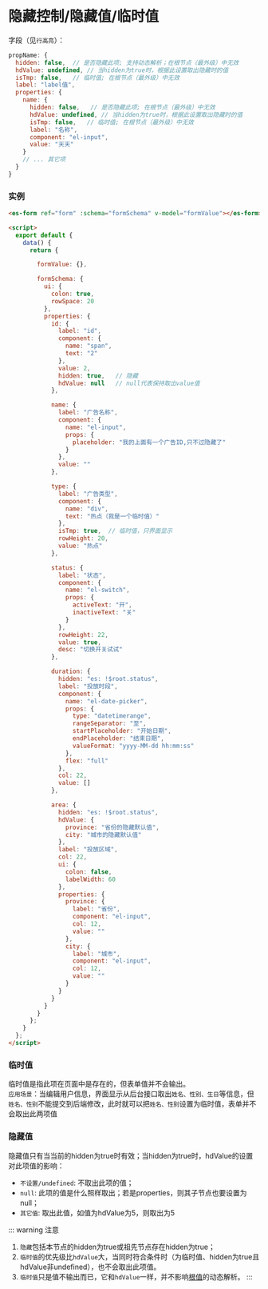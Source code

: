 # 隐藏控制/隐藏值/临时值

字段（见`行高亮`）：
```js {2,3,4,8,9,10}
propName: {
  hidden: false,  // 是否隐藏此项; 支持动态解析；在根节点（最外级）中无效
  hdValue: undefined, // 当hidden为true时，根据此设置取出隐藏时的值
  isTmp: false,   // 临时值; 在根节点（最外级）中无效
  label: "label值", 
  properties: {
    name: {
      hidden: false,   // 是否隐藏此项; 在根节点（最外级）中无效
      hdValue: undefined, // 当hidden为true时，根据此设置取出隐藏时的值
      isTmp: false,   // 临时值; 在根节点（最外级）中无效
      label: "名称",
      component: "el-input",
      value: "天天"
    }
    // ... 其它项
  }
}
```

### 实例
<ClientOnly>
  <demo-block>

  ```html
  <es-form ref="form" :schema="formSchema" v-model="formValue"></es-form>

  <script>
    export default {
      data() {
        return {

          formValue: {},

          formSchema: {
            ui: {
              colon: true,
              rowSpace: 20
            },
            properties: {
              id: {
                label: "id",
                component: {
                  name: "span",
                  text: "2"
                },
                value: 2,
                hidden: true,   // 隐藏
                hdValue: null   // null代表保持取出value值
              },

              name: {
                label: "广告名称",
                component: {
                  name: "el-input",
                  props: {
                    placeholder: "我的上面有一个广告ID,只不过隐藏了"
                  }
                },
                value: ""
              },

              type: {
                label: "广告类型",
                component: {
                  name: "div",
                  text: "热点（我是一个临时值）"
                },
                isTmp: true,  // 临时值，只界面显示
                rowHeight: 20,
                value: "热点"
              },

              status: {
                label: "状态",
                component: {
                  name: "el-switch",
                  props: {
                    activeText: "开",
                    inactiveText: "关"
                  }
                },
                rowHeight: 22,
                value: true,
                desc: "切换开关试试"
              },

              duration: {
                hidden: "es: !$root.status",
                label: "投放时段",
                component: {
                  name: "el-date-picker",
                  props: {
                    type: "datetimerange",
                    rangeSeparator: "至",
                    startPlaceholder: "开始日期",
                    endPlaceholder: "结束日期",
                    valueFormat: "yyyy-MM-dd hh:mm:ss"
                  },
                  flex: "full"
                },
                col: 22,
                value: []
              },

              area: {
                hidden: "es: !$root.status",
                hdValue: {
                  province: "省份的隐藏默认值",
                  city: "城市的隐藏默认值"
                },
                label: "投放区域",
                col: 22,
                ui: {
                  colon: false,
                  labelWidth: 60
                },
                properties: {
                  province: {
                    label: "省份",
                    component: "el-input",
                    col: 12,
                    value: ""
                  },
                  city: {
                    label: "城市",
                    component: "el-input",
                    col: 12,
                    value: ""
                  }
                }
              }
            }
          }
        };
      }
    };
  </script>
  ```
  </demo-block>
</ClientOnly>

### 临时值
临时值是指此项在页面中是存在的，但表单值并不会输出。<br/>`应用场景`：当编辑用户信息，界面显示从后台接口取出`姓名、性别、生日`等信息，但`姓名、性别`不能提交到后端修改，此时就可以把`姓名、性别`设置为临时值，表单并不会取出此两项值


### 隐藏值
隐藏值只有当当前的hidden为true时有效；当hidden为true时，hdValue的设置对此项值的影响：
- `不设置/undefined`: 不取出此项的值；
- `null`: 此项的值是什么照样取出；若是properties，则其子节点也要设置为null；
- `其它值`: 取出此值，如值为hdValue为5，则取出为5

::: warning 注意
1. `隐藏`包括本节点的hidden为true或祖先节点存在hidden为true；
2. `临时值`的优先级比`hdValue`大，当同时符合条件时（为临时值、hidden为true且hdValue非undefined），也不会取出此项值。
3. `临时值`只是值不输出而已，它和`hdValue`一样，并不影响[根值](./explain.md#根值)的动态解析。
:::


